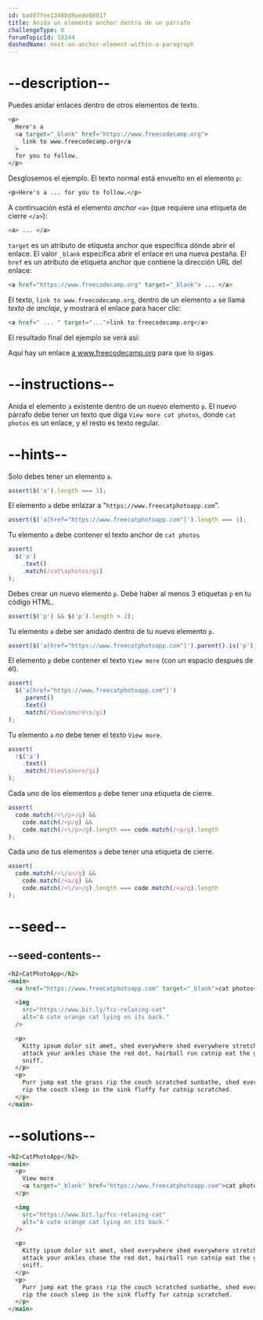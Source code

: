 ```yaml
---
id: bad87fee1348bd9aede08817
title: Anida un elemento anchor dentro de un párrafo
challengeType: 0
forumTopicId: 18244
dashedName: nest-an-anchor-element-within-a-paragraph
---
```


# --description--

Puedes anidar enlaces dentro de otros elementos de texto.

```html
<p>
  Here's a
  <a target="_blank" href="https://www.freecodecamp.org">
    link to www.freecodecamp.org</a
  >
  for you to follow.
</p>
```

Desglosemos el ejemplo. El texto normal está envuelto en el elemento `p`:

```html
<p>Here's a ... for you to follow.</p>
```

A continuación está el elemento _anchor_ `<a>` (que requiere una etiqueta de cierre `</a>`):

```html
<a> ... </a>
```

`target` es un atributo de etiqueta anchor que especifica dónde abrir el enlace. El valor `_blank` especifica abrir el enlace en una nueva pestaña. El `href` es un atributo de etiqueta anchor que contiene la dirección URL del enlace:

```html
<a href="https://www.freecodecamp.org" target="_blank"> ... </a>
```

El texto, `link to www.freecodecamp.org`, dentro de un elemento `a` se llama <dfn>texto de anclaje</dfn>, y mostrará el enlace para hacer clic:

```html
<a href=" ... " target="...">link to freecodecamp.org</a>
```

El resultado final del ejemplo se verá así:

Aquí hay un enlace <a href="https://www.freecodecamp.org" target="_blank">a www.freecodecamp.org</a> para que lo sigas.

# --instructions--

Anida el elemento `a` existente dentro de un nuevo elemento `p`. El nuevo párrafo debe tener un texto que diga `View more cat photos`, donde `cat photos` es un enlace, y el resto es texto regular.

# --hints--

Solo debes tener un elemento `a`.

```js
assert($('a').length === 1);
```

El elemento `a` debe enlazar a "`https://www.freecatphotoapp.com`".

```js
assert($('a[href="https://www.freecatphotoapp.com"]').length === 1);
```

Tu elemento `a` debe contener el texto anchor de `cat photos`

```js
assert(
  $('a')
    .text()
    .match(/cat\sphotos/gi)
);
```

Debes crear un nuevo elemento `p`. Debe haber al menos 3 etiquetas `p` en tu código HTML.

```js
assert($('p') && $('p').length > 2);
```

Tu elemento `a` debe ser anidado dentro de tu nuevo elemento `p`.

```js
assert($('a[href="https://www.freecatphotoapp.com"]').parent().is('p'));
```

El elemento `p` debe contener el texto `View more` (con un espacio después de él).

```js
assert(
  $('a[href="https://www.freecatphotoapp.com"]')
    .parent()
    .text()
    .match(/View\smore\s/gi)
);
```

Tu elemento `a` <em>no</em> debe tener el texto `View more`.

```js
assert(
  !$('a')
    .text()
    .match(/View\smore/gi)
);
```

Cada uno de los elementos `p` debe tener una etiqueta de cierre.

```js
assert(
  code.match(/<\/p>/g) &&
    code.match(/<p/g) &&
    code.match(/<\/p>/g).length === code.match(/<p/g).length
);
```

Cada uno de tus elementos `a` debe tener una etiqueta de cierre.

```js
assert(
  code.match(/<\/a>/g) &&
    code.match(/<a/g) &&
    code.match(/<\/a>/g).length === code.match(/<a/g).length
);
```

# --seed--

## --seed-contents--

```html
<h2>CatPhotoApp</h2>
<main>
  <a href="https://www.freecatphotoapp.com" target="_blank">cat photos</a>

  <img
    src="https://www.bit.ly/fcc-relaxing-cat"
    alt="A cute orange cat lying on its back."
  />

  <p>
    Kitty ipsum dolor sit amet, shed everywhere shed everywhere stretching
    attack your ankles chase the red dot, hairball run catnip eat the grass
    sniff.
  </p>
  <p>
    Purr jump eat the grass rip the couch scratched sunbathe, shed everywhere
    rip the couch sleep in the sink fluffy fur catnip scratched.
  </p>
</main>
```

# --solutions--

```html
<h2>CatPhotoApp</h2>
<main>
  <p>
    View more
    <a target="_blank" href="https://www.freecatphotoapp.com">cat photos</a>
  </p>

  <img
    src="https://www.bit.ly/fcc-relaxing-cat"
    alt="A cute orange cat lying on its back."
  />

  <p>
    Kitty ipsum dolor sit amet, shed everywhere shed everywhere stretching
    attack your ankles chase the red dot, hairball run catnip eat the grass
    sniff.
  </p>
  <p>
    Purr jump eat the grass rip the couch scratched sunbathe, shed everywhere
    rip the couch sleep in the sink fluffy fur catnip scratched.
  </p>
</main>
```
